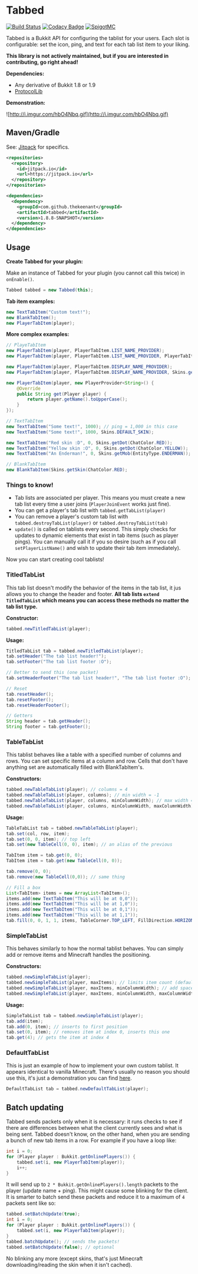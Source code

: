# Tabbed

[![Build Status](https://travis-ci.org/thekeenant/tabbed.svg?branch=master)](https://travis-ci.org/thekeenant/tabbed)
[![Codacy Badge](https://api.codacy.com/project/badge/Grade/0d18390d22764a86bb77dc65208319d5)](https://www.codacy.com/app/thekeenant/tabbed?utm_source=github.com&amp;utm_medium=referral&amp;utm_content=thekeenant/tabbed&amp;utm_campaign=Badge_Grade)
[![SpigotMC](https://img.shields.io/badge/SpigotMC-250%20downloads-yellow.svg)](https://www.spigotmc.org/resources/tabbed.18871/)

Tabbed is a Bukkit API for configuring the tablist for your users. Each slot is configurable: set the icon, ping, and text
for each tab list item to your liking.

**This library is not actively maintained, but if you are interested in contributing, go right ahead!**

**Dependencies:**
* Any derivative of Bukkit 1.8 or 1.9
* [ProtocolLib](https://www.spigotmc.org/resources/protocollib.1997/)

**Demonstration:**

![http://i.imgur.com/hbO4Nbq.gif](http://i.imgur.com/hbO4Nbq.gif)

## Maven/Gradle

See: [Jitpack](https://jitpack.io/#thekeenant/tabbed/v1.8) for specifics.

```xml
<repositories>
  <repository>
    <id>jitpack.io</id>
    <url>https://jitpack.io</url>
  </repository>
</repositories>

<dependencies>
  <dependency>
    <groupId>com.github.thekeenant</groupId>
    <artifactId>tabbed</artifactId>
    <version>1.8.8-SNAPSHOT</version>
  </dependency>
</dependencies>
```


## Usage
**Create Tabbed for your plugin:**

Make an instance of Tabbed for your plugin (you cannot call this twice) in `onEnable()`.
```java
Tabbed tabbed = new Tabbed(this);
```

**Tab item examples:**
```java
new TextTabItem("Custom text!");
new BlankTabItem();
new PlayerTabItem(player);
```

**More complex examples:**
```java
// PlayeTabItem
new PlayerTabItem(player, PlayerTabItem.LIST_NAME_PROVIDER);
new PlayerTabItem(player, PlayerTabItem.LIST_NAME_PROVIDER, PlayerTabItem.SKIN_PROVIDER);

new PlayerTabItem(player, PlayerTabItem.DISPLAY_NAME_PROVIDER);
new PlayerTabItem(player, PlayerTabItem.DISPLAY_NAME_PROVIDER, Skins.getDot(ChatColor.RED));

new PlayerTabItem(player, new PlayerProvider<String>() {
    @Override
    public String get(Player player) {
        return player.getName().toUpperCase();
    }
});

// TextTabItem
new TextTabItem("Some text!", 1000); // ping = 1,000 in this case
new TextTabItem("Some text!", 1000, Skins.DEFAULT_SKIN);

new TextTabItem("Red skin :D", 0, Skins.getDot(ChatColor.RED));
new TextTabItem("Yellow skin :O", 0, Skins.getDot(ChatColor.YELLOW));
new TextTabItem("An Enderman!", 0, Skins.getMob(EntityType.ENDERMAN));

// BlankTabItem
new BlankTabItem(Skins.getSkin(ChatColor.RED);
```

### Things to know!

* Tab lists are associated per player. This means you must create a new tab list every time a user joins (`PlayerJoinEvent` works just fine).
* You can get a player's tab list with `tabbed.getTabList(player)`
* You can remove a player's custom tab list with `tabbed.destroyTabList(player)` or `tabbed.destroyTabList(tab)`
* `update()` is called on tablists every second. This simply checks for updates to dynamic elements that exist in tab items (such as player pings). You can manually call it if you so desire (such as if you call `setPlayerListName()` and wish to update their tab item
immediately).

Now you can start creating cool tablists!


### TitledTabList

This tab list doesn't modify the behavior of the items in the tab list, it jus allows you to change the header and footer. **All
tab lists `extend TitledTabList` which means you can access these methods no matter the tab list type.**

**Constructor:**
```java
tabbed.newTitledTabList(player);
```

**Usage:**
```java
TitledTabList tab = tabbed.newTitledTabList(player);
tab.setHeader("The tab list header!");
tab.setFooter("The tab list footer :O");

// Better to send this (one packet)
tab.setHeaderFooter("The tab list header!", "The tab list footer :O");

// Reset
tab.resetHeader();
tab.resetFooter();
tab.resetHeaderFooter();

// Getters
String header = tab.getHeader();
String footer = tab.getFooter();
```

### TableTabList

This tablist behaves like a table with a specified number of columns and rows. You can set specific items at a column and row. Cells
that don't have anything set are automatically filled with BlankTabItem's.

**Constructors:**
```java
tabbed.newTableTabList(player); // columns = 4
tabbed.newTableTabList(player, columns); // min width = -1
tabbed.newTableTabList(player, columns, minColumnWidth); // max width = -1
tabbed.newTableTabList(player, columns, minColumnWidth, maxColumnWidth);
```

**Usage:**
```java
TableTabList tab = tabbed.newTableTabList(player);
tab.set(col, row, item);
tab.set(0, 0, item); // top left
tab.set(new TableCell(0, 0), item); // an alias of the previous

TabItem item = tab.get(0, 0);
TabItem item = tab.get(new TableCell(0, 0));

tab.remove(0, 0);
tab.remove(new TableCell(0,0)); // same thing

// Fill a box
List<TabItem> items = new ArrayList<TabItem>();
items.add(new TextTabItem("This will be at 0,0"));
items.add(new TextTabItem("This will be at 1,0"));
items.add(new TextTabItem("This will be at 0,1"));
items.add(new TextTabItem("This will be at 1,1"));
tab.fill(0, 0, 1, 1, items, TableCorner.TOP_LEFT, FillDirection.HORIZONTAL);
```

### SimpleTabList
This behaves similarly to how the normal tablist behaves. You can simply add or remove items and Minecraft handles the positioning.

**Constructors:**
```java
tabbed.newSimpleTabList(player);
tabbed.newSimpleTabList(player, maxItems); // limits item count (default is MC maximum, aka 80 or 4x20)
tabbed.newSimpleTabList(player, maxItems, minColumnWidth); // add spaces to items until min width
tabbed.newSimpleTabList(player, maxItems, minColumnWidth, maxColumnWidth); // remove characters until max width
```

**Usage:**
```java
SimpleTabList tab = tabbed.newSimpleTabList(player);
tab.add(item);
tab.add(0, item); // inserts to first position
tab.set(0, item); // removes item at index 0, inserts this one
tab.get(4); // gets the item at index 4
```

### DefaultTabList
This is just an example of how to implement your own custom tablist. It appears identical to vanilla Minecraft. There's usually no reason you should use this, it's just a demonstration you can find [here](https://github.com/thekeenant/Tabbed/blob/master/src/main/java/com/keenant/tabbed/tablist/DefaultTabList.java).
```java
DefaultTabList tab = tabbed.newDefaultTabList(player);
```

## Batch updating

Tabbed sends packets only when it is necessary: it runs checks to see if there are differences between what the client currently sees
and what is being sent. Tabbed doesn't know, on the other hand, when you are sending a bunch of new tab items in a row. For example if you have a loop like:
```java
int i = 0;
for (Player player : Bukkit.getOnlinePlayers()) {
    tabbed.set(i, new PlayerTabItem(player));
    i++;
}
```
It will send up to `2 * Bukkit.getOnlinePlayers().length` packets to the player (update name + ping). This might cause some blinking for the client. It is smarter to batch send these packets and reduce it to a maximum of `4` packets sent like so:
```java
tabbed.setBatchUpdate(true);
int i = 0;
for (Player player : Bukkit.getOnlinePlayers()) {
    tabbed.set(i, new PlayerTabItem(player));
}
tabbed.batchUpdate(); // sends the packets!
tabbed.setBatchUpdate(false); // optional
```
No blinking any more (except skins, that's just Minecraft downloading/reading the skin when it isn't cached).
